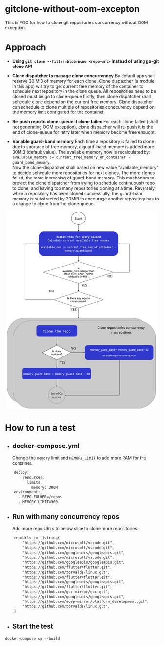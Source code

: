 # gitclone-without-oom-excepton

This is POC for how to clone git repositories concurrency without OOM exception.

# Approach

- **Using `git clone --filter=blob:none <repo-url>` instead of using go-git clone API**

- **Clone dispatcher to manage clone concurrenncy**
  By default app shall reserve 30 MiB of memory for each clone. Clone dispatcher (a module in this app) will try to get current free memory of the container to schedule next repository in the clone queue. All repositories need to be cloned must be go to clone-queue firstly, then clone dispatcher shall schedule clone depend on the current free memory. Clone dispatcher can schedule to clone multiple of repositories conccurency depend on the memory limit configured for the container.

- **Re-push repo to clone-queue if clone failed**
  For each clone failed (shall not generating OOM exception), clone dispatcher will re-push it to the end of clone-queue for retry later when memory become free enought.

- **Variable guard-band memory**
Each time a repository is failed to clone due to shortage of free memory, a guard-band memory is added more 30MiB (default value). The available memory now is recalculated by:  
  	`available_memory := current_free_memory_of_container - guard_band_memory`.  
Now the clone-dispatcher shall based on new value "available_memory" to decide schedule more repositories for next clones. The more clones failed, the more increasing of guard-band memory. This machanism to protect the clone dispatcher from trying to schedule continuously repo to clone, and having too many repositories cloning at a time.
Reversely, when a repository has been cloned successfully, the guard-band memory is substracted by 30MiB to encourage another repository has to a change to clone from the clone-queue.

<p align="center">
<img 
     src="https://github.com/gr-hao/gitclone-without-oom-excepton/blob/19cfc0be74a1ad229dd6bae00d5eb14457d6f1fe/diagram.png" 
     alt="" 
     title=""
     style="display: inline-block; margin: 0 auto; width: 550px">
</p> 

# How to run a test

- ## docker-compose.yml
  Change the `memory` limit and `MEMORY_LIMIT` to add more RAM for the container.

```
    deploy:
        resources:
          limits:
            memory: 300M
    environment:
      - REPO_FOLDER=/repos
      - MEMORY_LIMIT=300
```

- ## Run with many concurrency repos
  Add more repo URLs to below slice to clone more repositories.

```
	repoUrls := []string{
		"https://github.com/microsoft/vscode.git",
		"https://github.com/microsoft/vscode.git",
		"https://github.com/googleapis/googleapis.git",
		"https://github.com/microsoft/vscode.git",
		"https://github.com/googleapis/googleapis.git",
		"https://github.com/flutter/flutter.git",
		"https://github.com/torvalds/linux.git",
		"https://github.com/flutter/flutter.git",
		"https://github.com/googleapis/googleapis.git",
		"https://github.com/flutter/flutter.git",
		"https://github.com/gcc-mirror/gcc.git",
		"https://github.com/googleapis/googleapis.git",
		"https://github.com/aosp-mirror/platform_development.git",
		"https://github.com/torvalds/linux.git",
	}
```
- ## Start the test  
`docker-compose up --build`
